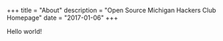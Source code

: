 +++
title = "About"
description = "Open Source Michigan Hackers Club Homepage"
date = "2017-01-06"
+++

Hello world!
